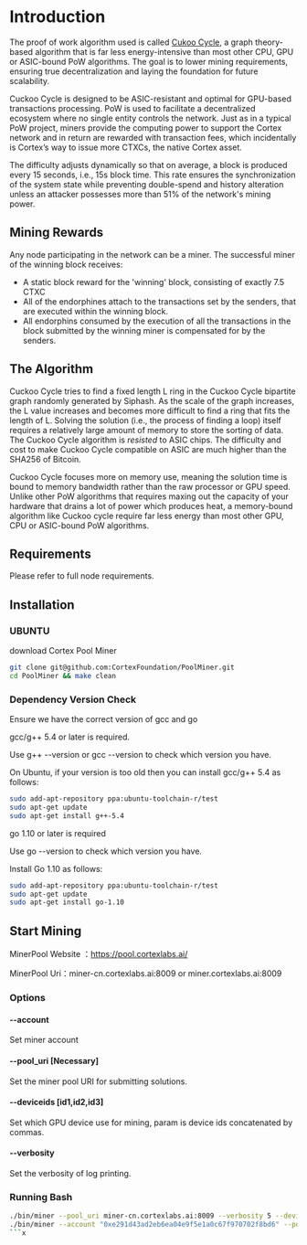 # Introduction

The proof of work algorithm used is called [Cukoo Cycle](https://github.com/tromp/cuckoo), a graph theory-based algorithm that is far less energy-intensive than most other CPU, GPU or ASIC-bound PoW algorithms. The goal is to lower mining requirements, ensuring true decentralization and laying the foundation for future scalability.

Cuckoo Cycle is designed to be ASIC-resistant and optimal for GPU-based transactions processing. PoW is used to facilitate a decentralized ecosystem where no single entity controls the network. Just as in a typical PoW project, miners provide the computing power to support the Cortex network and in return are rewarded with transaction fees, which incidentally is Cortex’s way to issue more CTXCs, the native Cortex asset. 

The difficulty adjusts dynamically so that on average, a block is produced every 15 seconds, i.e., 15s block time. This rate ensures the synchronization of the system state while preventing double-spend and history alteration unless an attacker possesses more than 51% of the network's mining power.

## Mining Rewards

Any node participating in the network can be a miner. The successful miner of the winning block receives:

- A static block reward for the 'winning' block, consisting of exactly 7.5 CTXC
- All of the endorphines attach to the transactions set by the senders, that are executed within the winning block.
-  All endorphins consumed by the execution of all the transactions in the block submitted by the winning miner is compensated for by the senders.

## The Algorithm

Cuckoo Cycle tries to find a fixed length L ring in the Cuckoo Cycle bipartite graph randomly generated by Siphash. As the scale of the graph increases, the L value increases and becomes more difficult to find a ring that fits the length of L. Solving the solution (i.e., the process of finding a loop) itself requires a relatively large amount of memory to store the sorting of data. The Cuckoo Cycle algorithm is *resisted* to ASIC chips. The difficulty and cost to make Cuckoo Cycle compatible on ASIC are much higher than the SHA256 of Bitcoin.

Cuckoo Cycle focuses more on memory use, meaning the solution time is bound to memory bandwidth rather than the raw processor or GPU speed. Unlike other PoW algorithms that requires maxing out the capacity of your hardware that drains a lot of power which produces heat, a memory-bound algorithm like Cuckoo cycle require far less energy than most other GPU, CPU or ASIC-bound PoW algorithms.

## Requirements

Please refer to full node requirements.

## Installation
### UBUNTU

download Cortex Pool Miner

```bash
git clone git@github.com:CortexFoundation/PoolMiner.git
cd PoolMiner && make clean
```

### Dependency Version Check
Ensure we have the correct version of gcc and  go

gcc/g++ 5.4 or later is required.

Use g++ --version or gcc --version to check which version you have.

On Ubuntu, if your version is too old then you can install gcc/g++ 5.4 as follows:

```bash
sudo add-apt-repository ppa:ubuntu-toolchain-r/test
sudo apt-get update
sudo apt-get install g++-5.4
```

go 1.10 or later is required

Use go --version to check which version you have.

Install Go 1.10 as follows:

```bash
sudo add-apt-repository ppa:ubuntu-toolchain-r/test
sudo apt-get update
sudo apt-get install go-1.10
```

## Start Mining

MinerPool Website ：https://pool.cortexlabs.ai/

MinerPool Uri：miner-cn.cortexlabs.ai:8009  or   miner.cortexlabs.ai:8009

### Options

#### --account

Set miner account

#### --pool_uri [Necessary]

Set the miner pool URI for submitting solutions.

#### --deviceids [id1,id2,id3]

Set which GPU device use for mining, param is device ids concatenated by commas.

#### --verbosity

Set the verbosity of log printing.

### Running Bash

```Bash
./bin/miner --pool_uri miner-cn.cortexlabs.ai:8009 --verbosity 5 --deviceids 0
./bin/miner --account "0xe291d43ad2eb6ea04e9f5e1a0c67f970702f8bd6" --pool_uri miner-cn.cortexlabs.ai:8009 --verbosity 5 --deviceids 0,1,2,3
​```x
```
